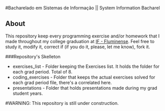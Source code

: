 [GitHub]: https://github.com/AlineFreitas
[IF - Fluminense]: ht/tp://www.iff.edu.br
[Google]: http://www.google.com.br
[LinkedIn]: http://www.linkedin.com.br

#Bacharelado em Sistemas de Informação || System Information Bacharel

##                           About
This repository keep every programming exercise and/or homework that I made throughout my college graduation at [IF - Fluminense]. Feel free to study it, modify it, correct if (if you do it, please, let me know), fork it.

###Repository's Skelleton
* exercises\_list - Folder keeping the Exercises list. It holds the folder for each grad period. Total of 8.
* coding\_exercises - Folder that keeps the actual exercises solved for each grad period file, there's a correlated here.
* presentations - Folder that holds presentations made during my grad student years.




#WARNING: This repository is still under construction.
